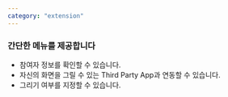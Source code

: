 ```yaml
---
category: "extension"
---
```


<div className="text">

### 간단한 메뉴를 제공합니다

- 참여자 정보를 확인할 수 있습니다.
- 자신의 화면을 그릴 수 있는 Third Party App과 연동할 수 있습니다.
- 그리기 여부를 지정할 수 있습니다.

</div>
